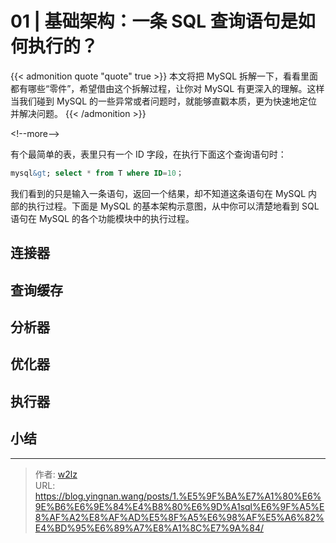# 01 | 基础架构：一条 SQL 查询语句是如何执行的？


{{&lt; admonition quote &#34;quote&#34; true &gt;}}
本文将把 MySQL 拆解一下，看看里面都有哪些“零件”，希望借由这个拆解过程，让你对 MySQL 有更深入的理解。这样当我们碰到 MySQL 的一些异常或者问题时，就能够直戳本质，更为快速地定位并解决问题。
{{&lt; /admonition &gt;}}

&lt;!--more--&gt;

有个最简单的表，表里只有一个 ID 字段，在执行下面这个查询语句时：

```sql
mysql&gt; select * from T where ID=10；
```

我们看到的只是输入一条语句，返回一个结果，却不知道这条语句在 MySQL 内部的执行过程。下面是 MySQL 的基本架构示意图，从中你可以清楚地看到 SQL 语句在 MySQL 的各个功能模块中的执行过程。

## 连接器

## 查询缓存

## 分析器

## 优化器

## 执行器

## 小结


---

> 作者: [w2lz](https://github.com/w2lz)  
> URL: https://blog.yingnan.wang/posts/1.%E5%9F%BA%E7%A1%80%E6%9E%B6%E6%9E%84%E4%B8%80%E6%9D%A1sql%E6%9F%A5%E8%AF%A2%E8%AF%AD%E5%8F%A5%E6%98%AF%E5%A6%82%E4%BD%95%E6%89%A7%E8%A1%8C%E7%9A%84/  

